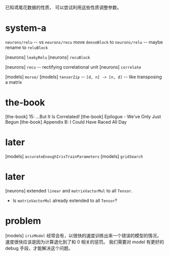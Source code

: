 已知鸢尾花数据的性质，
可以尝试利用这些性质调整参数。

# system-a

`neurons/relu` -- vs `neurons/recu`
move `denseBlock` to `neurons/relu` -- maybe rename to `reluBlock`

[neurons] `leakyRelu`
[neurons] `recuBlock`

[neurons] `recu` -- rectifying correlational unit
[neurons] `correlate`

[models] `morse/`
[models] `tenserZip` -- `[d, n] -> [n, d]` -- like transposing a matrix

# the-book

[the-book] 15: …But It Is Correlated!
[the-book] Epilogue - We've Only Just Begun
[the-book] Appendix B: I Could Have Raced All Day

# later

[models] `accurateEnoughIrisTrainParameters`
[models] `gridSearch`

# later

[neurons] extended `linear` and `matrixVactorMul` to all `Tensor`.

- Is `matrixVactorMul` already extended to all `Tensor`?

# problem

[models] `irisModel` 经常会有，以很快的速度训练出来一个错误的模型的情况，
速度很快应该是因为计算退化到了和 0 相关的惩罚。
我们需要对 model 有更好的 debug 手段，才能解决这个问题。
